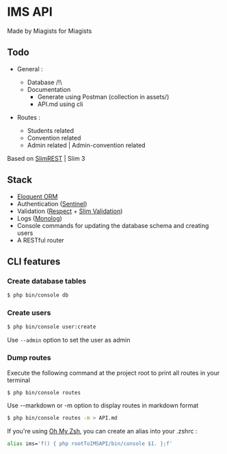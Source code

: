 # IMS API
Made by Miagists for Miagists

## Todo
- General :
    - Database /!\
    - Documentation
        - Generate using Postman (collection in assets/)
        - API.md using cli

- Routes :
    - Students related
    - Convention related
    - Admin related | Admin-convention related

Based on [SlimREST](https://github.com/awurth/SlimREST) | Slim 3

## Stack
- [Eloquent ORM](https://github.com/illuminate/database)
- Authentication ([Sentinel](https://github.com/cartalyst/sentinel))
- Validation ([Respect](https://github.com/Respect/Validation) + [Slim Validation](https://github.com/awurth/slim-validation))
- Logs ([Monolog](https://github.com/Seldaek/monolog))
- Console commands for updating the database schema and creating users
- A RESTful router

## CLI features
### Create database tables
``` bash
$ php bin/console db
```

### Create users
``` bash
$ php bin/console user:create
```
Use `--admin` option to set the user as admin

### Dump routes
Execute the following command at the project root to print all routes in your terminal
``` bash
$ php bin/console routes
```

Use --markdown or -m option to display routes in markdown format
``` bash
$ php bin/console routes -m > API.md
```

If you're using [Oh My Zsh](https://github.com/robbyrussell/oh-my-zsh), you can create an alias into your .zshrc :
``` bash
alias ims='f() { php rootToIMSAPI/bin/console $1. };f'
```
